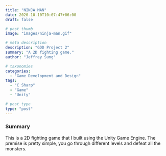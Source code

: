 ```yaml
---
title: "NINJA MAN"
date: 2020-10-10T10:07:47+06:00
draft: false

# post thumb
image: "images/ninja-man.gif"

# meta description
description: "GDD Project 2"
summary: "A 2D fighting game."
author: "Jeffrey Sung"

# taxonomies
categories: 
  - "Game Development and Design"
tags:
  - "C Sharp"
  - "Game"
  - "Unity"

# post type
type: "post"
---  
```


### Summary
This is a 2D fighting game that I built using the Unity Game Engine. The premise is pretty simple, you go through different levels and defeat all the monsters.